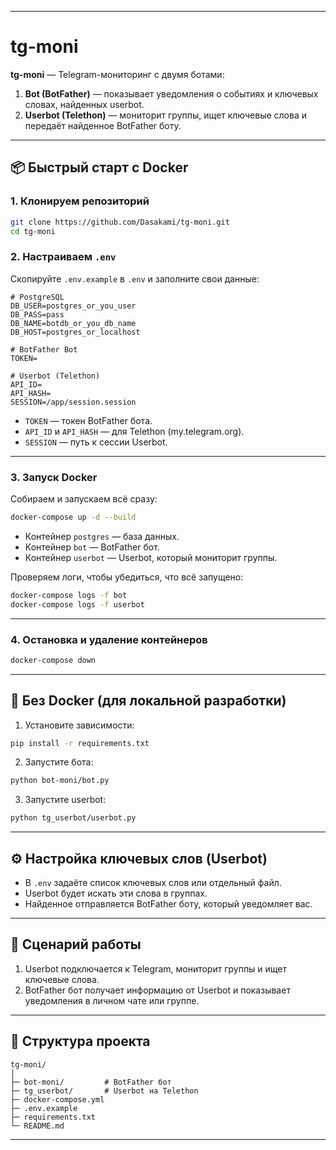 

---

# tg-moni

**tg-moni** — Telegram-мониторинг с двумя ботами:

1. **Bot (BotFather)** — показывает уведомления о событиях и ключевых словах, найденных userbot.
2. **Userbot (Telethon)** — мониторит группы, ищет ключевые слова и передаёт найденное BotFather боту.

---

## 📦 Быстрый старт с Docker

### 1. Клонируем репозиторий

```bash
git clone https://github.com/Dasakami/tg-moni.git
cd tg-moni
```

### 2. Настраиваем `.env`

Скопируйте `.env.example` в `.env` и заполните свои данные:

```env
# PostgreSQL
DB_USER=postgres_or_you_user
DB_PASS=pass
DB_NAME=botdb_or_you_db_name
DB_HOST=postgres_or_localhost

# BotFather Bot
TOKEN=

# Userbot (Telethon)
API_ID=
API_HASH=
SESSION=/app/session.session
```

* `TOKEN` — токен BotFather бота.
* `API_ID` и `API_HASH` — для Telethon (my.telegram.org).
* `SESSION` — путь к сессии Userbot.

---

### 3. Запуск Docker

Собираем и запускаем всё сразу:

```bash
docker-compose up -d --build
```

* Контейнер `postgres` — база данных.
* Контейнер `bot` — BotFather бот.
* Контейнер `userbot` — Userbot, который мониторит группы.

Проверяем логи, чтобы убедиться, что всё запущено:

```bash
docker-compose logs -f bot
docker-compose logs -f userbot
```

---

### 4. Остановка и удаление контейнеров

```bash
docker-compose down
```

---

## 🐍 Без Docker (для локальной разработки)

1. Установите зависимости:

```bash
pip install -r requirements.txt
```

2. Запустите бота:

```bash
python bot-moni/bot.py
```

3. Запустите userbot:

```bash
python tg_userbot/userbot.py
```

---

## ⚙️ Настройка ключевых слов (Userbot)

* В `.env` задаёте список ключевых слов или отдельный файл.
* Userbot будет искать эти слова в группах.
* Найденное отправляется BotFather боту, который уведомляет вас.

---

## 🚀 Сценарий работы

1. Userbot подключается к Telegram, мониторит группы и ищет ключевые слова.
2. BotFather бот получает информацию от Userbot и показывает уведомления в личном чате или группе.

---

## 📂 Структура проекта

```
tg-moni/
│
├─ bot-moni/         # BotFather бот
├─ tg_userbot/       # Userbot на Telethon
├─ docker-compose.yml
├─ .env.example
├─ requirements.txt
└─ README.md
```

---